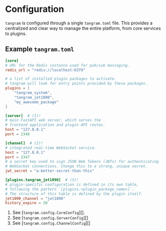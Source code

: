 # Configuration

`tangram` is configured through a single `tangram.toml` file. This provides a centralized and clear way to manage the entire platform, from core services to plugins.

## Example `tangram.toml`

```toml
[core]
# URL for the Redis instance used for pub/sub messaging.
redis_url = "redis://localhost:6379"

# a list of installed plugin packages to activate.
# tangram will look for entry points provided by these packages.
plugins = [
    "tangram_system",
    "tangram_jet1090",
    "my_awesome_package"
]

[server]  # (1)!
# main FastAPI web server, which serves the
# frontend application and plugin API routes.
host = "127.0.0.1"
port = 2346

[channel]  # (2)!
# integrated real-time WebSocket service.
host = "127.0.0.1"
port = 2347
# a secret key used to sign JSON Web Tokens (JWTs) for authenticating
# WebSocket connections. Change this to a strong, unique secret.
jwt_secret = "a-better-secret-than-this"

[plugins.tangram_jet1090]  # (3)!
# plugin-specific configuration is defined in its own table,
# following the pattern `[plugins.<plugin_package_name>]`.
# The structure of this table is defined by the plugin itself.
jet1090_channel = "jet1090"
history_expire = 20
```

1. See [`tangram.config.CoreConfig`][].
2. See [`tangram.config.ServerConfig`][]
3. See [`tangram.config.ChannelConfig`][]